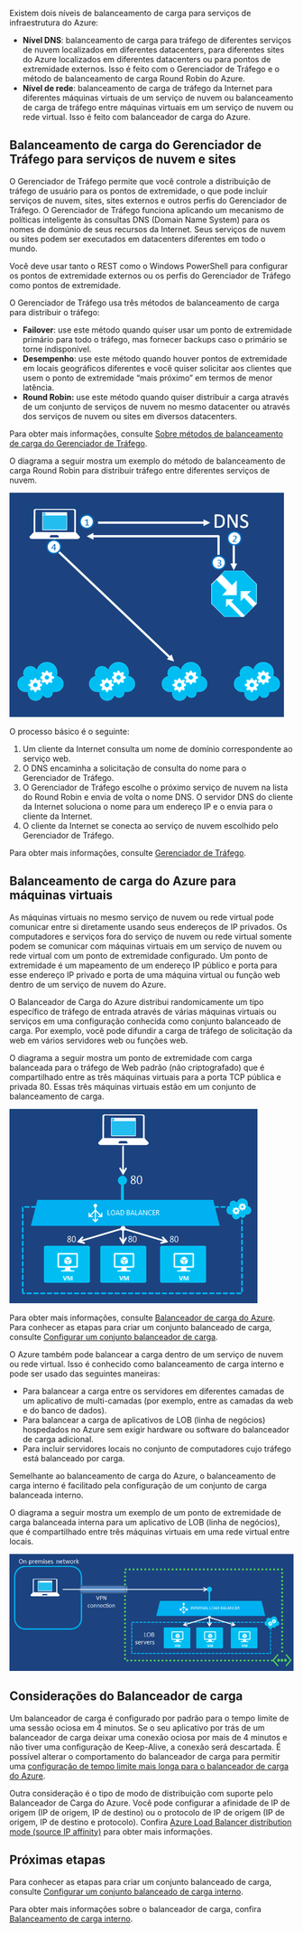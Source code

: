 

Existem dois níveis de balanceamento de carga para serviços de infraestrutura do Azure:

* **Nível DNS**: balanceamento de carga para tráfego de diferentes serviços de nuvem localizados em diferentes datacenters, para diferentes sites do Azure localizados em diferentes datacenters ou para pontos de extremidade externos. Isso é feito com o Gerenciador de Tráfego e o método de balanceamento de carga Round Robin do Azure.
* **Nível de rede**: balanceamento de carga de tráfego da Internet para diferentes máquinas virtuais de um serviço de nuvem ou balanceamento de carga de tráfego entre máquinas virtuais em um serviço de nuvem ou rede virtual. Isso é feito com balanceador de carga do Azure.

## Balanceamento de carga do Gerenciador de Tráfego para serviços de nuvem e sites
O Gerenciador de Tráfego permite que você controle a distribuição de tráfego de usuário para os pontos de extremidade, o que pode incluir serviços de nuvem, sites, sites externos e outros perfis do Gerenciador de Tráfego. O Gerenciador de Tráfego funciona aplicando um mecanismo de políticas inteligente às consultas DNS (Domain Name System) para os nomes de domúnio de seus recursos da Internet. Seus serviços de nuvem ou sites podem ser executados em datacenters diferentes em todo o mundo.

Você deve usar tanto o REST como o Windows PowerShell para configurar os pontos de extremidade externos ou os perfis do Gerenciador de Tráfego como pontos de extremidade.

O Gerenciador de Tráfego usa três métodos de balanceamento de carga para distribuir o tráfego:

* **Failover**: use este método quando quiser usar um ponto de extremidade primário para todo o tráfego, mas fornecer backups caso o primário se torne indisponível.
* **Desempenho**: use este método quando houver pontos de extremidade em locais geográficos diferentes e você quiser solicitar aos clientes que usem o ponto de extremidade “mais próximo” em termos de menor latência.
* **Round Robin:** use este método quando quiser distribuir a carga através de um conjunto de serviços de nuvem no mesmo datacenter ou através dos serviços de nuvem ou sites em diversos datacenters.

Para obter mais informações, consulte [Sobre métodos de balanceamento de carga do Gerenciador de Tráfego](../articles/traffic-manager/traffic-manager-load-balancing-methods.md).

O diagrama a seguir mostra um exemplo do método de balanceamento de carga Round Robin para distribuir tráfego entre diferentes serviços de nuvem.

![loadbalancing](./media/virtual-machines-common-load-balance/TMSummary.png)

O processo básico é o seguinte:

1. Um cliente da Internet consulta um nome de domínio correspondente ao serviço web.
2. O DNS encaminha a solicitação de consulta do nome para o Gerenciador de Tráfego.
3. O Gerenciador de Tráfego escolhe o próximo serviço de nuvem na lista do Round Robin e envia de volta o nome DNS. O servidor DNS do cliente da Internet soluciona o nome para um endereço IP e o envia para o cliente da Internet.
4. O cliente da Internet se conecta ao serviço de nuvem escolhido pelo Gerenciador de Tráfego.

Para obter mais informações, consulte [Gerenciador de Tráfego](../articles/traffic-manager/traffic-manager-overview.md).

## Balanceamento de carga do Azure para máquinas virtuais
As máquinas virtuais no mesmo serviço de nuvem ou rede virtual pode comunicar entre si diretamente usando seus endereços de IP privados. Os computadores e serviços fora do serviço de nuvem ou rede virtual somente podem se comunicar com máquinas virtuais em um serviço de nuvem ou rede virtual com um ponto de extremidade configurado. Um ponto de extremidade é um mapeamento de um endereço IP público e porta para esse endereço IP privado e porta de uma máquina virtual ou função web dentro de um serviço de nuvem do Azure.

O Balanceador de Carga do Azure distribui randomicamente um tipo específico de tráfego de entrada através de várias máquinas virtuais ou serviços em uma configuração conhecida como conjunto balanceado de carga. Por exemplo, você pode difundir a carga de tráfego de solicitação da web em vários servidores web ou funções web.

O diagrama a seguir mostra um ponto de extremidade com carga balanceada para o tráfego de Web padrão (não criptografado) que é compartilhado entre as três máquinas virtuais para a porta TCP pública e privada 80. Essas três máquinas virtuais estão em um conjunto de balanceamento de carga.

![loadbalancing](./media/virtual-machines-common-load-balance/LoadBalancing.png)

Para obter mais informações, consulte [Balanceador de carga do Azure](../articles/load-balancer/load-balancer-overview.md). Para conhecer as etapas para criar um conjunto balanceado de carga, consulte [Configurar um conjunto balanceador de carga](../articles/load-balancer/load-balancer-internet-getstarted.md).

O Azure também pode balancear a carga dentro de um serviço de nuvem ou rede virtual. Isso é conhecido como balanceamento de carga interno e pode ser usado das seguintes maneiras:

* Para balancear a carga entre os servidores em diferentes camadas de um aplicativo de multi-camadas (por exemplo, entre as camadas da web e do banco de dados).
* Para balancear a carga de aplicativos de LOB (linha de negócios) hospedados no Azure sem exigir hardware ou software do balanceador de carga adicional.
* Para incluir servidores locais no conjunto de computadores cujo tráfego está balanceado por carga.

Semelhante ao balanceamento de carga do Azure, o balanceamento de carga interno é facilitado pela configuração de um conjunto de carga balanceada interno.

O diagrama a seguir mostra um exemplo de um ponto de extremidade de carga balanceada interna para um aplicativo de LOB (linha de negócios), que é compartilhado entre três máquinas virtuais em uma rede virtual entre locais.

![loadbalancing](./media/virtual-machines-common-load-balance/LOBServers.png)

## Considerações do Balanceador de carga
Um balanceador de carga é configurado por padrão para o tempo limite de uma sessão ociosa em 4 minutos. Se o seu aplicativo por trás de um balanceador de carga deixar uma conexão ociosa por mais de 4 minutos e não tiver uma configuração de Keep-Alive, a conexão será descartada. É possível alterar o comportamento do balanceador de carga para permitir uma [configuração de tempo limite mais longa para o balanceador de carga do Azure](../articles/load-balancer/load-balancer-tcp-idle-timeout.md).

Outra consideração é o tipo de modo de distribuição com suporte pelo Balanceador de Carga do Azure. Você pode configurar a afinidade de IP de origem (IP de origem, IP de destino) ou o protocolo de IP de origem (IP de origem, IP de destino e protocolo). Confira [Azure Load Balancer distribution mode (source IP affinity)](../articles/load-balancer/load-balancer-distribution-mode.md) para obter mais informações.

## Próximas etapas
Para conhecer as etapas para criar um conjunto balanceado de carga, consulte [Configurar um conjunto balanceado de carga interno](../articles/load-balancer/load-balancer-internal-getstarted.md).

Para obter mais informações sobre o balanceador de carga, confira [Balanceamento de carga interno](../articles/load-balancer/load-balancer-internal-overview.md).

<!-----------HONumber=AcomDC_0330_2016-->